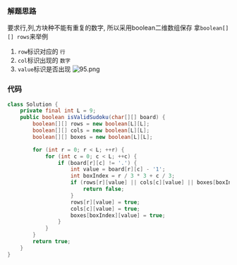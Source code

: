### 解题思路
要求行,列,方块种不能有重复的数字, 所以采用boolean二维数组保存
拿`boolean[][] rows`来举例
1. `row`标识对应的 `行`
2. `col`标识出现的 `数字`
3. `value`标识是否出现
![95.png](https://pic.leetcode-cn.com/b0aa9a4abbcdbdebbbd02d597cb0812f2018db82fde897aec795192a9d1bcd90-95.png)


### 代码

```java
class Solution {
    private final int L = 9;
    public boolean isValidSudoku(char[][] board) {
        boolean[][] rows = new boolean[L][L];
        boolean[][] cols = new boolean[L][L];
        boolean[][] boxes = new boolean[L][L];

        for (int r = 0; r < L; ++r) {
            for (int c = 0; c < L; ++c) {
                if (board[r][c] != '.') {
                    int value = board[r][c] - '1';
                    int boxIndex = r / 3 * 3 + c / 3;
                    if (rows[r][value] || cols[c][value] || boxes[boxIndex][value]) {
                        return false;
                    } 
                    rows[r][value] = true;
                    cols[c][value] = true;
                    boxes[boxIndex][value] = true;
                }
            }
        }
        return true;
    }
}
```